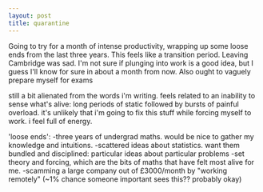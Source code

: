 ```yaml
---
layout: post
title: quarantine
---
```


Going to try for a month of intense productivity, wrapping up some loose ends from the last three years. This feels like a transition period. Leaving Cambridge was sad. I'm not sure if plunging into work is a good idea, but I guess I'll know for sure in about a month from now. Also ought to vaguely prepare myself for exams

still a bit alienated from the words i'm writing. feels related to an inability to sense what's alive: long periods of static followed by bursts of painful overload. it's unlikely that i'm going to fix this stuff while forcing myself to work. i feel full of energy.

'loose ends':
-three years of undergrad maths. would be nice to gather my knowledge and intuitions.
-scattered ideas about statistics. want them bundled and disciplined: particular ideas about particular problems
-set theory and forcing, which are the bits of maths that have felt most alive for me.
-scamming a large company out of £3000/month by "working remotely" (~1% chance someone important sees this?? probably okay)


